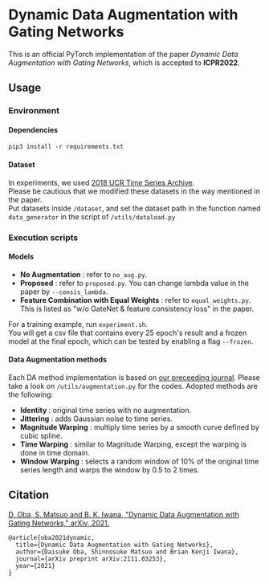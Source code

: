 # Dynamic Data Augmentation with Gating Networks
This is an official PyTorch implementation of the paper *Dynamic Data Augmentation with Gating Networks*, which is accepted to **ICPR2022**.  

## Usage

### Environment

#### Dependencies
```pip3 install -r requirements.txt```

#### Dataset
In experiments, we used [2018 UCR Time Series Archive](https://www.cs.ucr.edu/~eamonn/time_series_data_2018/).  
Please be cautious that we modified these datasets in the way mentioned in the paper.  
Put datasets inside ```/dataset```, and set the dataset path in the function named ```data_generator``` in the script of ```/utils/dataload.py```   

### Execution scripts

#### Models
* **No Augmentation** : refer to ```no_aug.py```.  
* **Proposed** : refer to ```proposed.py```. You can change lambda value in the paper by ```--consis_lambda```.  
* **Feature Combination with Equal Weights** : refer to ```equal_weights.py```.  This is listed as "w/o GateNet & feature consistency loss" in the paper.  
<!--* Ensemble -- refer to ```ensemble.py```.
* Concatenate --- refer to ```concat.py```.  -->  

For a training example, run ```experiment.sh```.  
You will get a csv file that contains every 25 epoch's result and a frozen model at the final epoch, which can be tested by enabling a flag ```--frozen```.  

#### Data Augmentation methods
Each DA method implementation is based on [our preceeding journal](https://journals.plos.org/plosone/article?id=10.1371/journal.pone.0254841).
Please take a look on ```/utils/augmentation.py``` for the codes. Adopted methods are the following:  
* **Identity** : original time series with no augmentation.  
* **Jittering** : adds Gaussian noise to time series.  
* **Magnitude Warping** : multiply time series by a smooth curve defined by cubic spline.  
* **Time Warping** : similar to Magnitude Warping, except the warping is done in time domain.  
* **Window Warping** : selects a random window of 10% of the original time series length and warps the window by 0.5 to 2 times.  

## Citation
[D. Oba, S. Matsuo and B. K. Iwana, "Dynamic Data Augmentation with Gating Networks," arXiv, 2021.](https://arxiv.org/abs/2111.03253)  
```
@article{oba2021dynamic,
  title={Dynamic Data Augmentation with Gating Networks},
  author={Daisuke Oba, Shinnosuke Matsuo and Brian Kenji Iwana},
  journal={arXiv preprint arXiv:2111.03253},
  year={2021}
}
```
